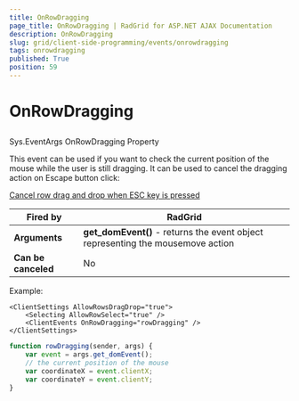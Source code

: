 ```yaml
---
title: OnRowDragging
page_title: OnRowDragging | RadGrid for ASP.NET AJAX Documentation
description: OnRowDragging
slug: grid/client-side-programming/events/onrowdragging
tags: onrowdragging
published: True
position: 59
---
```


# OnRowDragging



##    

Sys.EventArgs OnRowDragging Property



This event can be used if you want to check the current position of the mouse while the user is still dragging. It can be used to cancel the dragging action on Escape button click:

[Cancel row drag and drop when ESC key is pressed](http://www.telerik.com/support/code-library/cancel-row-drag-and-drop-when-esc-key-is-pressed)


|  **Fired by**  | RadGrid |
| ------ | ------ |
| **Arguments** |  **get_domEvent()** - returns the event object representing the mousemove action|
| **Can be canceled** |No|

Example:

````ASP.NET
<ClientSettings AllowRowsDragDrop="true">
    <Selecting AllowRowSelect="true" />
    <ClientEvents OnRowDragging="rowDragging" />
</ClientSettings>
````

````JavaScript
function rowDragging(sender, args) {
    var event = args.get_domEvent();
    // the current position of the mouse
    var coordinateX = event.clientX;
    var coordinateY = event.clientY;
}
````




